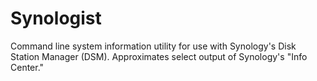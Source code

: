 # Synologist

Command line system information utility for use with Synology's Disk Station Manager (DSM).
Approximates select output of Synology's "Info Center."
